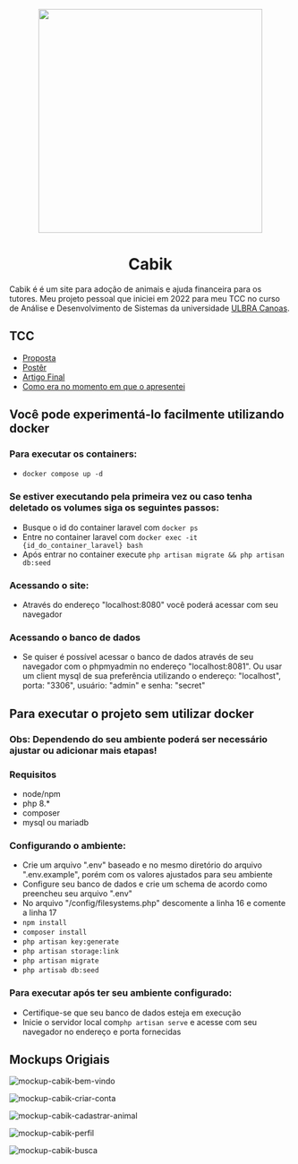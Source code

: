 <p align="center"><img src="https://user-images.githubusercontent.com/37222917/175830787-0ab1cdd4-57db-495a-aa60-42e68c5c0406.png" width="400"></p>
<h1 align="center">Cabik</h1>


Cabik é é um site para adoção de animais e ajuda financeira para os tutores. Meu projeto pessoal que iniciei em 2022 para meu TCC no curso de Análise e Desenvolvimento de Sistemas da universidade <a href="https://www.ulbra.br/canoas">ULBRA Canoas</a>. 

## TCC

- <a href="https://docs.google.com/presentation/d/e/2PACX-1vR6uoqCDlZcCdQVR-U36hlusPu6oql7XX4LMY7ZS-AGtSxtzZpgRZ3TUYei24l-_VOL3YiLQYLcrW4y/pub?start=false&loop=false&delayms=3000">Proposta</a>
- <a href="https://drive.google.com/file/d/14H2L4uLPvAG6ZCkRMZH6fU7kE_70z879/view?usp=sharing">Postêr</a>
- <a href="https://docs.google.com/document/d/e/2PACX-1vQhbxV7EFJ6M8Vo_QFgzVr4X-FghN2EPvrkW4xdwSuEEivtAeE2ts5H1Jce2fJWjIESQp62-eBzYF0W/pub">Artigo Final</a>
- <a href="https://github.com/rodrigofcor/cabik/tree/f2874f4e974dd1c20a995a2b7264f030422af7be">Como era no momento em que o apresentei</a>

## Você pode experimentá-lo facilmente utilizando docker

### Para executar os containers:

- `docker compose up -d`

### Se estiver executando pela primeira vez ou caso tenha deletado os volumes siga os seguintes passos:</h3>

- Busque o id do container laravel com `docker ps`
- Entre no container laravel com `docker exec -it {id_do_container_laravel} bash`
- Após entrar no container execute `php artisan migrate && php artisan db:seed`

### Acessando o site:

- Através do endereço "localhost:8080" você poderá acessar com seu navegador

### Acessando o banco de dados

- Se quiser é possível acessar o banco de dados através de seu navegador com o phpmyadmin no endereço "localhost:8081". Ou usar um client mysql de sua preferência utilizando o endereço: "localhost", porta: "3306", usuário: "admin" e senha: "secret"

## Para executar o projeto sem utilizar docker

### <b>Obs:</b> Dependendo do seu ambiente poderá ser necessário ajustar ou adicionar mais etapas!

### Requisitos
 - node/npm
 - php 8.*
 - composer
 - mysql ou mariadb

### Configurando o ambiente: 

- Crie um arquivo ".env" baseado e no mesmo diretório do arquivo ".env.example", porém com os valores ajustados para seu ambiente
- Configure seu banco de dados e crie um schema de acordo como preencheu seu arquivo ".env"
- No arquivo "/config/filesystems.php" descomente a linha 16 e comente a linha 17
- `npm install`
- `composer install`
- `php artisan key:generate`
- `php artisan storage:link`
- `php artisan migrate`
- `php artisab db:seed` 

### Para executar após ter seu ambiente configurado:

- Certifique-se que seu banco de dados esteja em execução
- Inicie o servidor local com`php artisan serve` e acesse com seu navegador no endereço e porta fornecidas

## Mockups Origiais

![mockup-cabik-bem-vindo](https://user-images.githubusercontent.com/37222917/175831181-c32e6371-4af1-43ce-902c-ec7e8dd7d238.png)

![mockup-cabik-criar-conta](https://user-images.githubusercontent.com/37222917/175831190-8f5d6e80-34f5-4357-a7f3-18402baad2dd.png)

![mockup-cabik-cadastrar-animal](https://user-images.githubusercontent.com/37222917/175831196-a2745272-788c-427d-81a6-fa6905a0ef01.png)

![mockup-cabik-perfil](https://user-images.githubusercontent.com/37222917/175831217-f3816db1-549c-4ed9-9db8-b27f8cd0b3b5.png)

![mockup-cabik-busca](https://user-images.githubusercontent.com/37222917/175831224-59825c5c-aeba-4818-b258-2afff45ebb04.png)
